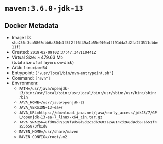 # `maven:3.6.0-jdk-13`

## Docker Metadata

- Image ID: `sha256:3ca5862dbb6a804c3f5f2ff6f49a4b55e910a4ff91dda2d2fa2f3511dbbe11f0`
- Created: `2019-02-09T02:37:47.347110441Z`
- Virtual Size: ~ 479.63 Mb  
  (total size of all layers on-disk)
- Arch: `linux`/`amd64`
- Entrypoint: `["/usr/local/bin/mvn-entrypoint.sh"]`
- Command: `["mvn"]`
- Environment:
  - `PATH=/usr/java/openjdk-13/bin:/usr/local/sbin:/usr/local/bin:/usr/sbin:/usr/bin:/sbin:/bin`
  - `JAVA_HOME=/usr/java/openjdk-13`
  - `JAVA_VERSION=13-ea+7`
  - `JAVA_URL=https://download.java.net/java/early_access/jdk13/7/GPL/openjdk-13-ea+7_linux-x64_bin.tar.gz`
  - `JAVA_SHA256=6fd89d72518f9d50d5d2c3db3683a2e614cd266d9cb67ab52f4a55b5873fb1d8`
  - `MAVEN_HOME=/usr/share/maven`
  - `MAVEN_CONFIG=/root/.m2`
